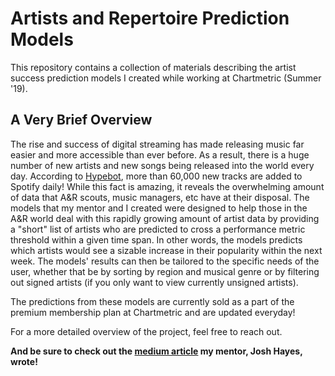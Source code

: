 # Artists and Repertoire Prediction Models

This repository contains a collection of materials describing the artist success prediction models I created while working at Chartmetric (Summer '19).


## A Very Brief Overview

The rise and success of digital streaming has made releasing music far easier and more accessible than ever before.  As a result, there is a huge number of new artists and new songs being released into the world every day. According to [Hypebot](https://www.hypebot.com/hypebot/2021/02/60000-tracks-are-uploaded-to-spotify-every-day.html), more than 60,000 new tracks are added to Spotify daily!  While this fact is amazing, it reveals the overwhelming amount of data that A&R scouts, music managers, etc have at their disposal.  The models that my mentor and I created were designed to help those in the A&R world deal with this rapidly growing amount of artist data by providing a "short" list of artists who are predicted to cross a performance metric threshold within a given time span. In other words, the models predicts which artists would see a sizable increase in their popularity within the next week.  The models' results can then be tailored to the specific needs of the user, whether that be by sorting by region and musical genre or by filtering out signed artists (if you only want to view currently unsigned artists).

The predictions from these models are currently sold as a part of the premium membership plan at Chartmetric and are updated everyday!


For a more detailed overview of the project, feel free to reach out.  

**And be sure to check out the [medium article](https://medium.com/chartmetric-blog/the-next-era-of-a-r-tools-a20c1b6ad5e3) my mentor, Josh Hayes, wrote!**

